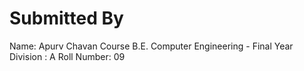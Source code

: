 # Submitted By
Name: Apurv Chavan Course
B.E. Computer Engineering - Final Year 
Division : A
Roll Number: 09
